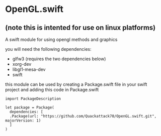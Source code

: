 # OpenGL.swift
## (note this is intented for use on linux platforms)
A swift module for using opengl methods and graphics

you will need the following dependencies:
* glfw3 (requires the two dependencies below)
* xorg-dev
* libgl1-mesa-dev
* swift

this module can be used by creating a Package.swift file in your swift project and adding this code in Package.swift
```
import PackageDescription

let package = Package(
  dependencies: [
  .Package(url: "https://github.com/Quackattack70/OpenGL.swift.git", majorVersion: 1)
  ]
)
```
